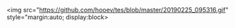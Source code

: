 <img src="https://github.com/hooev/tes/blob/master/20190225_095316.gif" style="margin:auto; display:block>
